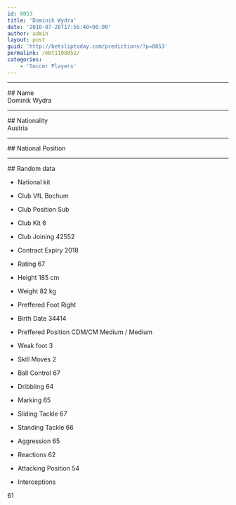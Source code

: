 ```yaml
---
id: 8053
title: 'Dominik Wydra'
date: '2010-07-26T17:56:40+00:00'
author: admin
layout: post
guid: 'http://betsliptoday.com/predictions/?p=8053'
permalink: /mbt1108052/
categories:
    - 'Soccer Players'
---
```


- - - - - -

\## Name  
 Dominik Wydra

- - - - - -

\## Nationality  
 Austria

- - - - - -

\## National Position

- - - - - -

\## Random data

- National kit
- Club
 VfL Bochum

- Club Position
 Sub

- Club Kit
 6

- Club Joining
 42552

- Contract Expiry
 2018

- Rating
 67

- Height
 185 cm

- Weight
 82 kg

- Preffered Foot
 Right

- Birth Date
 34414

- Preffered Position
 CDM/CM Medium / Medium

- Weak foot
 3

- Skill Moves
 2

- Ball Control
 67

- Dribbling
 64

- Marking
 65

- Sliding Tackle
 67

- Standing Tackle
 66

- Aggression
 65

- Reactions
 62

- Attacking Position
 54

- Interceptions

 61